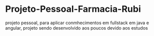 # Projeto-Pessoal-Farmacia-Rubi
projeto pessoal, para aplicar conmhecimentos em fullstack em java e angular, projeto sendo desenvolvido aos poucos devido aos estudos

